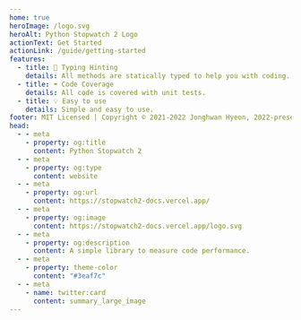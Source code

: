 ```yaml
---
home: true
heroImage: /logo.svg
heroAlt: Python Stopwatch 2 Logo
actionText: Get Started
actionLink: /guide/getting-started
features:
  - title: 🤔 Typing Hinting
    details: All methods are statically typed to help you with coding.
  - title: ☂️ Code Coverage
    details: All code is covered with unit tests.
  - title: 💡 Easy to use
    details: Simple and easy to use.
footer: MIT Licensed | Copyright © 2021-2022 Jonghwan Hyeon, 2022-present Rafael
head:
  - - meta
    - property: og:title
      content: Python Stopwatch 2
  - - meta
    - property: og:type
      content: website
  - - meta
    - property: og:url
      content: https://stopwatch2-docs.vercel.app/
  - - meta
    - property: og:image
      content: https://stopwatch2-docs.vercel.app/logo.svg
  - - meta
    - property: og:description
      content: A simple library to measure code performance.
  - - meta
    - property: theme-color
      content: "#3eaf7c"
  - - meta
    - name: twitter:card
      content: summary_large_image
---
```

